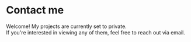 # Contact me

Welcome! My projects are currently set to private.  
If you're interested in viewing any of them, feel free to reach out via email.
